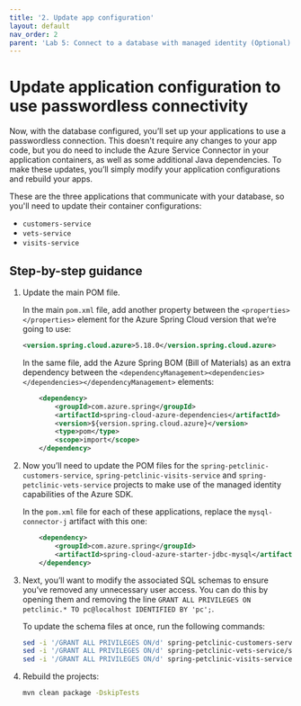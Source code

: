 ```yaml
---
title: '2. Update app configuration'
layout: default
nav_order: 2
parent: 'Lab 5: Connect to a database with managed identity (Optional)'
---
```


# Update application configuration to use passwordless connectivity

Now, with the database configured, you’ll set up your applications to use a passwordless connection. This doesn't require any changes to your app code, but you do need to include the Azure Service Connector in your application containers, as well as some additional Java dependencies. To make these updates, you’ll simply modify your application configurations and rebuild your apps.

These are the three applications that communicate with your database, so you'll need to update their container configurations:

- `customers-service`
- `vets-service`
- `visits-service`

## Step-by-step guidance

1.  Update the main POM file.

    In the main `pom.xml` file, add another property between the `<properties></properties>` element for the Azure Spring Cloud version that we’re going to use:

    ```xml
    <version.spring.cloud.azure>5.18.0</version.spring.cloud.azure>
    ```

    In the same file, add the Azure Spring BOM (Bill of Materials) as an extra dependency between the `<dependencyManagement><dependencies></dependencies></dependencyManagement>` elements:

    ```xml
        <dependency>
            <groupId>com.azure.spring</groupId>
            <artifactId>spring-cloud-azure-dependencies</artifactId>
            <version>${version.spring.cloud.azure}</version>
            <type>pom</type>
            <scope>import</scope>
        </dependency>
    ```

1.  Now you’ll need to update the POM files for the `spring-petclinic-customers-service`, `spring-petclinic-visits-service` and `spring-petclinic-vets-service` projects to make use of the managed identity capabilities of the Azure SDK.

    In the `pom.xml` file for each of these applications, replace the `mysql-connector-j` artifact with this one:

    ```xml
        <dependency>
            <groupId>com.azure.spring</groupId>
            <artifactId>spring-cloud-azure-starter-jdbc-mysql</artifactId>
        </dependency>
    ```

1.  Next, you’ll want to modify the associated SQL schemas to ensure you’ve removed any unnecessary user access. You can do this by opening them and removing the line `GRANT ALL PRIVILEGES ON petclinic.* TO pc@localhost IDENTIFIED BY 'pc';`.

    To update the schema files at once, run the following commands:

    ```bash
    sed -i '/GRANT ALL PRIVILEGES ON/d' spring-petclinic-customers-service/src/main/resources/db/mysql/schema.sql
    sed -i '/GRANT ALL PRIVILEGES ON/d' spring-petclinic-vets-service/src/main/resources/db/mysql/schema.sql
    sed -i '/GRANT ALL PRIVILEGES ON/d' spring-petclinic-visits-service/src/main/resources/db/mysql/schema.sql
    ```

1.  Rebuild the projects:

    ```bash
    mvn clean package -DskipTests
    ```
